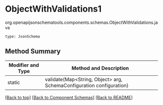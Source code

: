 # ObjectWithValidations1
org.openapijsonschematools.components.schemas.ObjectWithValidations.java
```
type: JsonSchema
```

## Method Summary
| Modifier and Type | Method and Description |
| ----------------- | ---------------------- |
| static  | validate(Map<String, Object> arg, SchemaConfiguration configuration) |

[[Back to top]](#top) [[Back to Component Schemas]](../../../README.md#Component-Schemas) [[Back to README]](../../../README.md)
